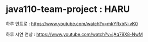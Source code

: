 # java110-team-project : HARU

하루 인트로    : https://www.youtube.com/watch?v=mkYRxbN-vK0

하루 시연 연상 : https://www.youtube.com/watch?v=jAq79X8-NwM
